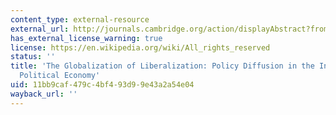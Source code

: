```yaml
---
content_type: external-resource
external_url: http://journals.cambridge.org/action/displayAbstract?fromPage=online&aid=205177
has_external_license_warning: true
license: https://en.wikipedia.org/wiki/All_rights_reserved
status: ''
title: 'The Globalization of Liberalization: Policy Diffusion in the International
  Political Economy'
uid: 11bb9caf-479c-4bf4-93d9-9e43a2a54e04
wayback_url: ''
---
```

